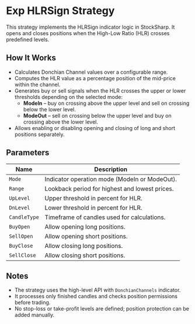 # Exp HLRSign Strategy

This strategy implements the HLRSign indicator logic in StockSharp.
It opens and closes positions when the High-Low Ratio (HLR) crosses predefined levels.

## How It Works

- Calculates Donchian Channel values over a configurable range.
- Computes the HLR value as a percentage position of the mid-price within the channel.
- Generates buy or sell signals when the HLR crosses the upper or lower thresholds depending on the selected mode:
  - **ModeIn** – buy on crossing above the upper level and sell on crossing below the lower level.
  - **ModeOut** – sell on crossing below the upper level and buy on crossing above the lower level.
- Allows enabling or disabling opening and closing of long and short positions separately.

## Parameters

| Name | Description |
| --- | --- |
| `Mode` | Indicator operation mode (ModeIn or ModeOut). |
| `Range` | Lookback period for highest and lowest prices. |
| `UpLevel` | Upper threshold in percent for HLR. |
| `DnLevel` | Lower threshold in percent for HLR. |
| `CandleType` | Timeframe of candles used for calculations. |
| `BuyOpen` | Allow opening long positions. |
| `SellOpen` | Allow opening short positions. |
| `BuyClose` | Allow closing long positions. |
| `SellClose` | Allow closing short positions. |

## Notes

- The strategy uses the high-level API with `DonchianChannels` indicator.
- It processes only finished candles and checks position permissions before trading.
- No stop-loss or take-profit levels are defined; position protection can be added manually.
